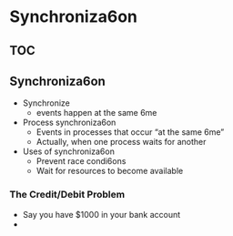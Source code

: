 # Synchroniza6on

## TOC

## Synchroniza6on
- Synchronize
  - events	happen	at	the	same	6me	
- Process	synchroniza6on	
    - Events	in	processes	that	occur	“at	the	same	6me”	
    - Actually,	when	one	process	waits	for	another	
- Uses	of	synchroniza6on	
    - Prevent	race	condi6ons	
    - Wait	for	resources	to	become	available

### The	Credit/Debit	Problem
- Say	you	have	$1000	in	your	bank	account
- 